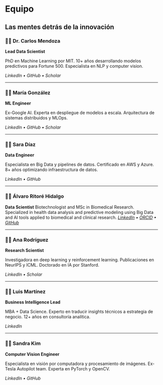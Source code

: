 # Equipo

## Las mentes detrás de la innovación

### 👨‍💻 Dr. Carlos Mendoza
**Lead Data Scientist**

PhD en Machine Learning por MIT. 10+ años desarrollando modelos predictivos para Fortune 500. Especialista en NLP y computer vision.

*LinkedIn • GitHub • Scholar*

---

### 👩‍💻 María González
**ML Engineer**

Ex-Google AI. Experta en despliegue de modelos a escala. Arquitectura de sistemas distribuidos y MLOps.

*LinkedIn • GitHub • Scholar*

---

### 👨‍💻 Sara Díaz
**Data Engineer**

Especialista en Big Data y pipelines de datos. Certificado en AWS y Azure. 8+ años optimizando infraestructura de datos.

*LinkedIn • GitHub*

---

### 👩‍💻 Álvaro Ritoré Hidalgo
**Data Scientist**
Biotechnologist and MSc in Biomedical Research. Specialized in health data analysis and predictive modeling using Big Data and AI tools applied to biomedical and clinical research.
*[LinkedIn](https://www.linkedin.com/in/%C3%A1lvaro-ritor%C3%A9-hidalgo-22414410b/?locale=en_US) • [ORCID](https://orcid.org/0000-0002-7292-9842) • [GitHub](https://github.com/alvarorh27)*

---

### 👩‍💻 Ana Rodríguez
**Research Scientist**

Investigadora en deep learning y reinforcement learning. Publicaciones en NeurIPS y ICML. Doctorado en IA por Stanford.

*LinkedIn • Scholar*

---

### 👨‍💻 Luis Martínez
**Business Intelligence Lead**

MBA + Data Science. Experto en traducir insights técnicos a estrategia de negocio. 12+ años en consultoría analítica.

*LinkedIn*

---

### 👩‍💻 Sandra Kim
**Computer Vision Engineer**

Especialista en visión por computadora y procesamiento de imágenes. Ex-Tesla Autopilot team. Experta en PyTorch y OpenCV.

*LinkedIn • GitHub*

